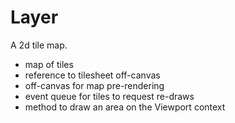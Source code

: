 Layer
=====

A 2d tile map.

- map of tiles
- reference to tilesheet off-canvas
- off-canvas for map pre-rendering
- event queue for tiles to request re-draws
- method to draw an area on the Viewport context
